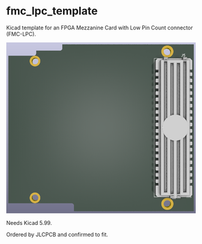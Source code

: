 # fmc_lpc_template

Kicad template for an FPGA Mezzanine Card with Low Pin Count connector (FMC-LPC).

![render](3D/render.png)

Needs Kicad 5.99.

Ordered by JLCPCB and confirmed to fit.
